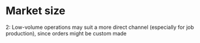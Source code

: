 # Market size

2: Low-volume operations may suit a more direct channel (especially for job production), since orders might be custom made